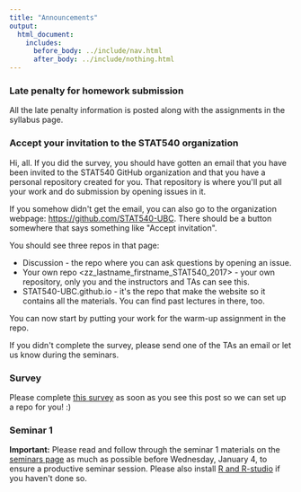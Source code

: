 ```yaml
---
title: "Announcements"
output:
  html_document:
    includes:
      before_body: ../include/nav.html
      after_body: ../include/nothing.html
---
```


### Late penalty for homework submission
All the late penalty information is posted along with the assignments in the syllabus page. 

### Accept your invitation to the STAT540 organization
Hi, all. If you did the survey, you should have gotten an email that you have been invited to the STAT540 GitHub organization and that you have a personal repository created for you. That repository is where you'll put all your work and do submission by opening issues in it. 

If you somehow didn't get the email, you can also go to the organization webpage: https://github.com/STAT540-UBC. There should be a button somewhere that says something like "Accept invitation". 

You should see three repos in that page: 

- Discussion - the repo where you can ask questions by opening an issue. 
- Your own repo <zz_lastname_firstname_STAT540_2017> - your own repository, only you and the instructors and TAs can see this. 
- STAT540-UBC.github.io - it's the repo that make the website so it contains all the materials. You can find past lectures in there, too. 

You can now start by putting your work for the warm-up assignment in the repo. 

If you didn't complete the survey, please send one of the TAs an email or let us know during the seminars. 

### Survey 

Please complete [this survey](https://docs.google.com/forms/d/e/1FAIpQLSd8WlRLiBRaNrNk5PEY87nLkEPjZ60BcdTMUU0JAQRyMkkNsg/viewform?usp=sf_link) as soon as you see this post so we can set up a repo for you! :)  

### Seminar 1 

**Important:** Please read and follow through the seminar 1 materials on the [seminars page](https://stat540-ubc.github.io/subpages/seminars.html) as much as possible before Wednesday, January 4, to ensure a productive seminar session. Please also install [R and R-studio](https://www.rstudio.com/products/rstudio/download/) if you haven't done so. 
